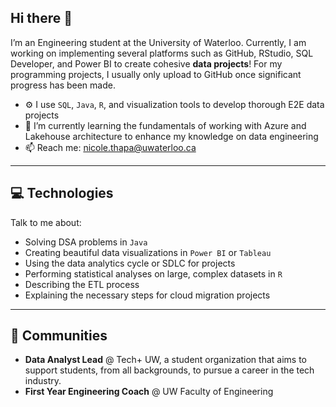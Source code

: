 ## Hi there 👋 
I’m an Engineering student at the University of Waterloo. Currently, I am working on implementing several platforms such as GitHub, RStudio, SQL Developer, and Power BI to create cohesive **data projects**! For my programming projects, I usually only upload to GitHub once significant progress has been made. 

- ⚙️ I use `SQL`, `Java`, `R`, and visualization tools to develop thorough E2E data projects 
- 🌱 I’m currently learning the fundamentals of working with Azure and Lakehouse architecture to enhance my knowledge on data engineering
- 📫 Reach me: nicole.thapa@uwaterloo.ca

***
## 💻 Technologies
Talk to me about:
- Solving DSA problems in `Java`
- Creating beautiful data visualizations in `Power BI` or `Tableau`
- Using the data analytics cycle or SDLC for projects
- Performing statistical analyses on large, complex datasets in `R`
- Describing the ETL process
- Explaining the necessary steps for cloud migration projects

***
## 👯 Communities
- **Data Analyst Lead** @ Tech+ UW, a student organization that aims to support students, from all backgrounds, to pursue a career in the tech industry.
- **First Year Engineering Coach** @ UW Faculty of Engineering
